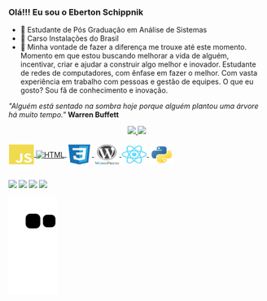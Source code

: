 ### Olá!!! Eu sou o Eberton Schippnik

- 📘 Estudante de Pós Graduação em Análise de Sistemas
- 🏢 Carso Instalações do Brasil
- 💬 Minha vontade de fazer a diferença me trouxe até este momento.
Momento em que estou buscando melhorar a vida de alguém, incentivar, criar e ajudar a construir algo melhor e inovador.
Estudante de redes de computadores, com ênfase em fazer o melhor.
Com vasta experiência em trabalho com pessoas e  gestão de equipes.
O que eu gosto?
Sou fã de conhecimento e inovação.

*"Alguém está sentado na sombra hoje porque alguém plantou uma árvore há muito tempo."*
**Warren Buffett**

 <div>
<div align="center">
  <a href="https://github.com/ebertonschippnik">
  <img height="180em" src="https://github-readme-stats.vercel.app/api?username=ebertonschippnik&show_icons=true&theme=dark&include_all_commits=true&count_private=true"/>
  <img height="180em" src="https://github-readme-stats.vercel.app/api/top-langs/?username=ebertonschippnik&layout=compact&langs_count=7&theme=dark"/>
</div>
  
  <div style="display: inline_block"><br>
  <img align="center" alt="Js" height="40" width="50" src="https://raw.githubusercontent.com/devicons/devicon/master/icons/javascript/javascript-plain.svg">
   <img align="center" alt="HTML" height="40" width="50" src="https://cdn.jsdelivr.net/gh/devicons/devicon/icons/html5/html5-original.svg">
   <img align="center" alt="Css" height="40" width="50" src="https://raw.githubusercontent.com/devicons/devicon/master/icons/css3/css3-original.svg">
   <img align="center" alt="Wordpress" height="40" width="50" src="https://raw.githubusercontent.com/devicons/devicon/master/icons/wordpress/wordpress-original.svg">   
  <img align="center" alt="React" height="40" width="50" src="https://raw.githubusercontent.com/devicons/devicon/master/icons/react/react-original.svg">
  <img align="center" alt="Python" height="40" width="50" src="https://raw.githubusercontent.com/devicons/devicon/master/icons/python/python-original.svg">  
          
  <img align="right" alt="" height="150" style="border-radius:50px;" >
</div>
  
  ##
  
  <div>
    
  <a href="https://www.linkedin.com/in/eberton-schippnik-6430aa53/" target="_blank"><img src="https://img.shields.io/badge/-LinkedIn-%230077B5?style=for-the-badge&logo=linkedin&logoColor=white" target="_blank"></a>
  <a href="https://instagram.com/beto_schippnik" target="_blank"><img src="https://img.shields.io/badge/-Instagram-%23E4405F?style=for-the-badge&logo=instagram&logoColor=white" target="_blank"></a>
 	<a href="https://www.twitch.tv/betoschippnik" target="_blank"><img src="https://img.shields.io/badge/Twitch-9146FF?style=for-the-badge&logo=twitch&logoColor=white" target="_blank"></a>
  <a href = "mailto:eberton.figueredo@gmail.com"><img src="https://img.shields.io/badge/-Gmail-%23333?style=for-the-badge&logo=gmail&logoColor=white" target="_blank"></a>

 
  ![Snake animation](https://github.com/ebertonschippnik/ebertonschippnik/blob/output/github-contribution-grid-snake.svg)
 
</div>

